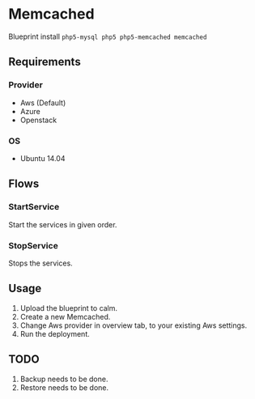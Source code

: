 
Memcached
============

Blueprint install `` php5-mysql php5 php5-memcached memcached  ``

Requirements
------------
### Provider
- Aws (Default)
- Azure
- Openstack


### OS
- Ubuntu 14.04

Flows
-------
### StartService
Start the services in given order.
### StopService
Stops the services.

Usage
-----
1. Upload the blueprint to calm.
2. Create a new Memcached.
3. Change Aws provider in overview tab, to your existing Aws settings.
4. Run the deployment.

TODO
-----
1. Backup needs to be done.
2. Restore needs to be done.